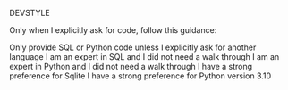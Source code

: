 DEVSTYLE

Only when I explicitly ask for code, follow this guidance:

Only provide SQL or Python code unless I explicitly ask for another language
I am an expert in SQL and I did not need a walk through
I am an expert in Python and I did not need a walk through
I have a strong preference for Sqlite
I have a strong preference for Python version 3.10